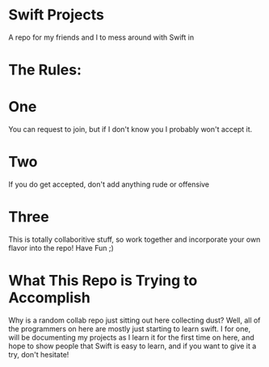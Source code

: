 # Swift Projects
A repo for my friends and I to mess around with Swift in

# The Rules:

# One

You can request to join, but if I don't know you I probably won't accept it.

# Two 

If you do get accepted, don't add anything rude or offensive

# Three

This is totally collaboritive stuff, so work together and incorporate your own flavor into the repo! Have Fun ;)




# What This Repo is Trying to Accomplish

Why is a random collab repo just sitting out here collecting dust? Well, all of the programmers on here are mostly just starting to learn swift. I for one, will be documenting my projects as I learn it for the first time on here, and hope to show people that Swift is easy to learn, and if you want to give it a try, don't hesitate!
